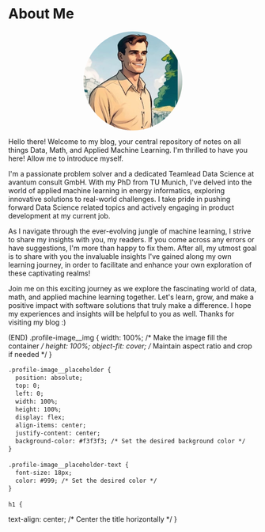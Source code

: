 # About Me
<div class="profile-image">
<img src="/images/profile.jpg" alt="" class="profile-image__img">
</div>


<p>
Hello there! Welcome to my blog, your central repository of notes on all things Data, Math, and Applied Machine Learning.
I'm thrilled to have you here! Allow me to introduce myself.
</p>
<p>
I'm a passionate problem solver and a dedicated Teamlead Data Science at avantum consult GmbH. With my PhD from TU Munich,
I've delved into the world of applied machine learning in energy informatics, exploring innovative solutions to real-world challenges.
I take pride in pushing forward Data Science related topics and actively engaging in product development at my current job.
</p>
<p>
As I navigate through the ever-evolving jungle of machine learning, I strive to share my insights with you, my readers.
If you come across any errors or have suggestions, I'm more than happy to fix them.
After all, my utmost goal is to share with you the invaluable insights I've gained along my own learning journey,
in order to facilitate and enhance your own exploration of these captivating realms!
</p>
<p>
Join me on this exciting journey as we explore the fascinating world of data, math, and applied machine learning together.
Let's learn, grow, and make a positive impact with software solutions that truly make a difference.
I hope my experiences and insights will be helpful to you as well. Thanks for visiting my blog :)
</p>
<title>About Me</title>
  <style>
    /* CSS Styling for profile image */
    .profile-image {
      position: relative;
      width: 200px; /* Set the desired width */
      height: 200px; /* Set the desired height */
      border-radius: 50%; /* Create a circular shape */
      overflow: hidden; /* Hide any overflow */
     margin: 0 auto; /* Center the image horizontally */
    }

    .profile-image__img {
      width: 100%; /* Make the image fill the container */
      height: 100%;
      object-fit: cover; /* Maintain aspect ratio and crop if needed */
    }

    .profile-image__placeholder {
      position: absolute;
      top: 0;
      left: 0;
      width: 100%;
      height: 100%;
      display: flex;
      align-items: center;
      justify-content: center;
      background-color: #f3f3f3; /* Set the desired background color */
    }

    .profile-image__placeholder-text {
      font-size: 18px;
      color: #999; /* Set the desired color */
    }

    h1 {
  text-align: center; /* Center the title horizontally */
}

  </style>

(END)
    .profile-image__img {
      width: 100%; /* Make the image fill the container */
      height: 100%;
      object-fit: cover; /* Maintain aspect ratio and crop if needed */
    }

    .profile-image__placeholder {
      position: absolute;
      top: 0;
      left: 0;
      width: 100%;
      height: 100%;
      display: flex;
      align-items: center;
      justify-content: center;
      background-color: #f3f3f3; /* Set the desired background color */
    }

    .profile-image__placeholder-text {
      font-size: 18px;
      color: #999; /* Set the desired color */
    }

    h1 {
  text-align: center; /* Center the title horizontally */
}

  </style>
